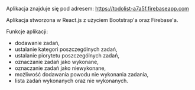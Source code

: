Aplikacja znajduje się pod adresem: https://todolist-a7a5f.firebaseapp.com

Aplikacja stworzona w React.js z użyciem Bootstrap'a oraz Firebase'a.

Funkcje aplikacji:

- dodawanie zadań,
- ustalanie kategori poszczególnych zadań,
- ustalanie piorytetu poszczególnych zadań,
- oznaczanie zadań jako wykonane,
- oznaczanie zadań jako niewykonane,
- możliwość dodawania powodu nie wykonania zadania,
- lista zadań wykonanych oraz nie wykonanych.
